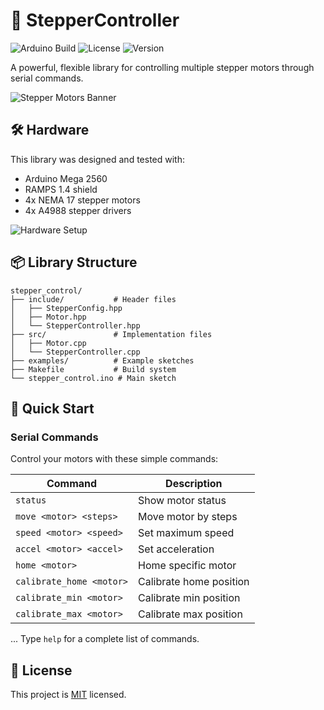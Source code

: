 # 🤖 StepperController

![Arduino Build](https://img.shields.io/badge/Arduino-Mega%202560-blue)
![License](https://img.shields.io/badge/License-MIT-green)
![Version](https://img.shields.io/badge/Version-1.0.0-red)

A powerful, flexible library for controlling multiple stepper motors through serial commands.

![Stepper Motors Banner](https://raw.githubusercontent.com/wiki/arduino-libraries/Stepper/Stepper_motors.jpg)


## 🛠️ Hardware

This library was designed and tested with:

- Arduino Mega 2560
- RAMPS 1.4 shield
- 4x NEMA 17 stepper motors
- 4x A4988 stepper drivers

![Hardware Setup](https://hackster.imgix.net/uploads/attachments/1007323/ramps_bb_bb_sA9AjuGBaN.png?auto=compress%2Cformat&w=740&h=555&fit=max)

## 📦 Library Structure

```
stepper_control/
├── include/           # Header files
│   ├── StepperConfig.hpp
│   ├── Motor.hpp
│   └── StepperController.hpp
├── src/               # Implementation files
│   ├── Motor.cpp
│   └── StepperController.cpp
├── examples/          # Example sketches
├── Makefile           # Build system
└── stepper_control.ino # Main sketch
```

## 🚀 Quick Start

### Serial Commands

Control your motors with these simple commands:

| Command | Description |
|---------|-------------|
| `status` | Show motor status |
| `move <motor> <steps>` | Move motor by steps |
| `speed <motor> <speed>` | Set maximum speed |
| `accel <motor> <accel>` | Set acceleration |
| `home <motor>` | Home specific motor |
| `calibrate_home <motor>` | Calibrate home position |
| `calibrate_min <motor>` | Calibrate min position |
| `calibrate_max <motor>` | Calibrate max position |
...
Type `help` for a complete list of commands.

## 📜 License

This project is [MIT](LICENSE) licensed.

